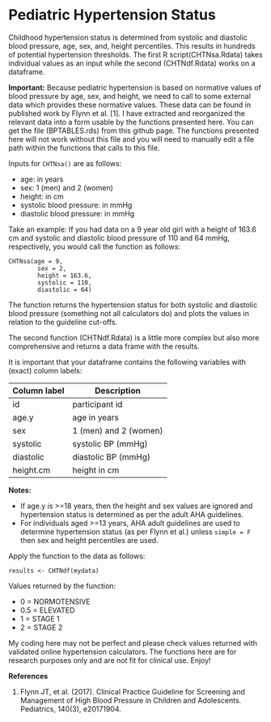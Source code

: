 # Pediatric Hypertension Status

Childhood hypertension status is determined from systolic and diastolic blood pressure, age, sex, and, height percentiles. This results in hundreds of potential hypertension thresholds. The first R script(CHTNsa.Rdata) takes individual values as an input while the second (CHTNdf.Rdata) works on a dataframe.

**Important:** 
Because pediatric hypertension is based on normative values of blood pressure by age, sex, and height, we need to call to some external data which provides these normative values. These data can be found in published work by Flynn et al. [1]. I have extracted and reorganized the relevant data into a form usable by the functions presented here. You can get the file (BPTABLES.rds) from this github page. The functions presented here will not work without this file and you will need to manually edit a file path within the functions that calls to this file.

Inputs for `CHTNsa()` are as follows:

-   age: in years
-   sex: 1 (men) and 2 (women)
-   height: in cm
-   systolic blood pressure: in mmHg
-   diastolic blood pressure: in mmHg

Take an example: If you had data on a 9 year old girl with a height of 163.6 cm and systolic and diastolic blood pressure of 110 and 64 mmHg, respectively, you would call the function as follows:

```
CHTNsa(age = 9, 
        sex = 2, 
        height = 163.6,
        systolic = 110, 
        diastolic = 64)
```

The function returns the hypertension status for both systolic and diastolic blood pressure (something not all calculators do) and plots the values in relation to the guideline cut-offs.

The second function (CHTNdf.Rdata) is a little more complex but also more comprehensive and returns a data frame with the results.

It is important that your dataframe contains the following variables with (exact) column labels:

| Column label | Description           |
|--------------|-----------------------|
| id           | participant id        |
| age.y        | age in years          |
| sex          | 1 (men) and 2 (women) |
| systolic     | systolic BP (mmHg)    |
| diastolic    | diastolic BP (mmHg)   |
| height.cm    | height in cm          |


**Notes:**

-   If age.y is \>=18 years, then the height and sex values are ignored and hypertension status is determined as per the adult AHA guidelines.
-   For individuals aged \>=13 years, AHA adult guidelines are used to determine hypertension status (as per Flynn et al.) unless `simple = F` then sex and height percentiles are used.

Apply the function to the data as follows:

```
results <- CHTNdf(mydata)
```

Values returned by the function:

-   0 = NORMOTENSIVE
-   0.5 = ELEVATED
-   1 = STAGE 1
-   2 = STAGE 2

My coding here may not be perfect and please check values returned with validated online hypertension calculators. The functions here are for research purposes only and are not fit for clinical use. Enjoy!

**References** 
1. Flynn JT, et al. (2017). Clinical Practice Guideline for Screening and Management of High Blood Pressure in Children and Adolescents. Pediatrics, 140(3), e20171904.
